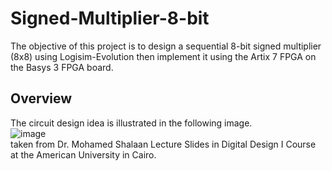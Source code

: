 # Signed-Multiplier-8-bit
The objective of this project is to design a sequential 8-bit signed multiplier (8x8) using Logisim-Evolution then implement it using the Artix 7 FPGA on the Basys 3 FPGA board. 
## Overview
The circuit design idea is illustrated in the following image.
<br>
![image](https://user-images.githubusercontent.com/63240173/236428333-deca77af-083e-4981-b79d-6058b37e6bdf.png) <br>taken from Dr. Mohamed Shalaan Lecture Slides in Digital Design I Course at the American University in Cairo.



